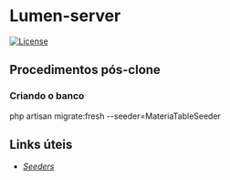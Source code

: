 # Lumen-server

[![License](https://poser.pugx.org/laravel/lumen-framework/license.svg)](https://packagist.org/packages/laravel/lumen-framework)

## Procedimentos pós-clone

### Criando o banco

php artisan migrate:fresh --seeder=MateriaTableSeeder

## Links úteis

- [_Seeders_](https://www.digitalocean.com/community/tutorials/how-to-use-database-migrations-and-seeders-to-abstract-database-setup-in-laravel-pt)
